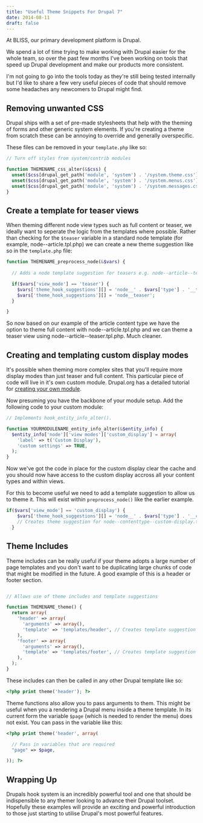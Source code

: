 ```yaml
---
title: "Useful Theme Snippets For Drupal 7"
date: 2014-08-11
draft: false
---
```


At BLISS, our primary development platform is Drupal. 

We spend a lot of time trying to make working with Drupal easier for the whole team, so over the past few months I've been working on tools that speed up Drupal development and make our products more consistent.

I'm not going to go into the tools today as they're still being tested internally but I'd like to share a few very useful pieces of code that should remove some headaches any newcomers to Drupal might find.

## Removing unwanted CSS

Drupal ships with a set of pre-made stylesheets that help with the theming of forms and other generic system elements. If you're creating a theme from scratch these can be annoying to override and generally overspecific.

These files can be removed in your <code>template.php</code> like so:

```php
// Turn off styles from system/contrib modules

function THEMENAME_css_alter(&$css) {
  unset($css[drupal_get_path('module', 'system') . '/system.theme.css']);
  unset($css[drupal_get_path('module', 'system') . '/system.menus.css']);
  unset($css[drupal_get_path('module', 'system') . '/system.messages.css']);
}
```

## Create a template for teaser views

When theming different node view types such as full content or teaser, we ideally want to seperate the logic from the templates where possible. Rather than checking for the <code>$teaser</code> variable in a standard node template (for example, node--article.tpl.php) we can create a new theme suggestion like so in the <code>template.php</code> file:

```php
function THEMENAME_preprocess_node(&$vars) {
  
  // Adds a node template suggestion for teasers e.g. node--article--teaser.tpl.php

  if($vars['view_mode'] == 'teaser') {
    $vars['theme_hook_suggestions'][] = 'node__' . $vars['type'] . '__teaser';
    $vars['theme_hook_suggestions'][] = 'node__teaser';
  }

}
```

So now based on our example of the article content type we have the option to theme full content with node--article.tpl.php and we can theme a teaser view using node--article--teaser.tpl.php. Much cleaner.

## Creating and templating custom display modes

It's possible when theming more complex sites that you'll require more display modes than just teaser and full content. This particular piece of code will live in it's own custom module. Drupal.org has a detailed tutorial for <a href="https://www.drupal.org/node/1074360" target="_blank">creating your own module</a>.

Now presuming you have the backbone of your module setup. Add the following code to your custom module:

```php
// Implements hook_entity_info_alter().

function YOURMODULENAME_entity_info_alter(&$entity_info) {
  $entity_info['node']['view modes']['custom_display'] = array(
    'label' => t('Custom Display'),
    'custom settings' => TRUE,
  );
}
```

Now we've got the code in place for the custom display clear the cache and you should now have access to the custom display accross all your content types and within views.

For this to become useful we need to add a template suggestion to allow us to theme it. This will exist within <code>preprocess_node()</code> like the earlier example.

```php
if($vars['view_mode'] == 'custom_display') {
    $vars['theme_hook_suggestions'][] = 'node__' . $vars['type'] . '__custom-display';
    // Creates theme suggestion for node--contenttype--custom-display.tpl.php
  }
```


## Theme Includes

Theme includes can be really useful if your theme adopts a large number of page templates and you don't want to be duplicating large chunks of code that might be modified in the future. A good example of this is a header or footer section.

```php

// Allows use of theme includes and template suggestions

function THEMENAME_theme() {
  return array(
    'header' => array(
      'arguments' => array(),
      'template' => 'templates/header', // Creates template suggestion for header.tpl.php
    ),
    'footer' => array(
      'arguments' => array(),
      'template' => 'templates/footer', // Creates template suggestion for footer.tpl.php
    ),
  );
}
```

These includes can then be called in any other Drupal template like so:

```php
<?php print theme('header'); ?>
```

Theme functions also allow you to pass arguments to them. This might be useful when you a rendering a Drupal menu inside a theme template. In its current form the variable <code>$page</code> (which is needed to render the menu) does not exist. You can pass in the variable like this:

```php
<?php print theme('header', array(

  // Pass in variables that are required
  "page" => $page,

)); ?>
```

## Wrapping Up

Drupals hook system is an incredibly powerful tool and one that should be indispensible to any themer looking to advance their Drupal toolset. Hopefully these examples will provide an exciting and powerful introduction to those just starting to utilise Drupal's most powerful features.
